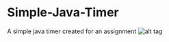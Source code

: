 # Simple-Java-Timer
A simple java timer created for an assignment 
![alt tag](http://puu.sh/kFfQY/649a720bbb.png)
